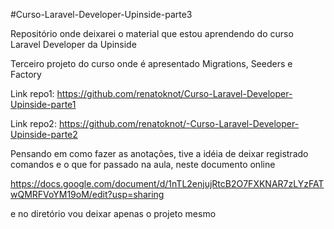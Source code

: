 #Curso-Laravel-Developer-Upinside-parte3

Repositório onde deixarei o material que estou aprendendo do curso Laravel Developer da Upinside

Terceiro projeto do curso onde é apresentado Migrations, Seeders e Factory

Link repo1: https://github.com/renatoknot/Curso-Laravel-Developer-Upinside-parte1 

Link repo2: https://github.com/renatoknot/-Curso-Laravel-Developer-Upinside-parte2

Pensando em como fazer as anotações, tive a idéia de deixar registrado comandos e o que for passado na aula, neste documento online

https://docs.google.com/document/d/1nTL2enjujRtcB2O7FXKNAR7zLYzFATwQMRFVoYM19oM/edit?usp=sharing

e no diretório vou deixar apenas o projeto mesmo
